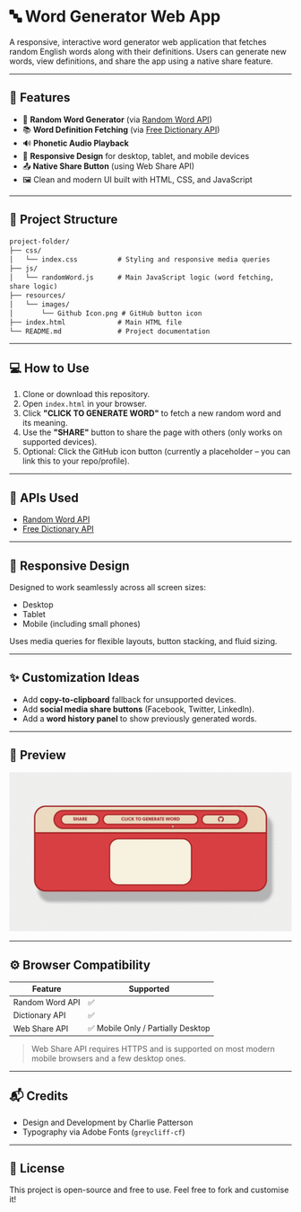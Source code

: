 # 🔤 Word Generator Web App

A responsive, interactive word generator web application that fetches random English words along with their definitions. Users can generate new words, view definitions, and share the app using a native share feature.

---

## 🚀 Features

- 🎲 **Random Word Generator** (via [Random Word API](https://random-word-api.herokuapp.com))
- 📚 **Word Definition Fetching** (via [Free Dictionary API](https://dictionaryapi.dev/))
- 🔊 **Phonetic Audio Playback**
- 📱 **Responsive Design** for desktop, tablet, and mobile devices
- 📤 **Native Share Button** (using Web Share API)
- 🖼️ Clean and modern UI built with HTML, CSS, and JavaScript

---

## 📂 Project Structure

```
project-folder/
├── css/
│   └── index.css          # Styling and responsive media queries
├── js/
│   └── randomWord.js      # Main JavaScript logic (word fetching, share logic)
├── resources/
│   └── images/
│       └── Github Icon.png # GitHub button icon
├── index.html             # Main HTML file
└── README.md              # Project documentation
```

---

## 💻 How to Use

1. Clone or download this repository.
2. Open `index.html` in your browser.
3. Click **"CLICK TO GENERATE WORD"** to fetch a new random word and its meaning.
4. Use the **"SHARE"** button to share the page with others (only works on supported devices).
5. Optional: Click the GitHub icon button (currently a placeholder – you can link this to your repo/profile).

---

## 🔗 APIs Used

- [Random Word API](https://random-word-api.herokuapp.com/)
- [Free Dictionary API](https://dictionaryapi.dev/)

---

## 📱 Responsive Design

Designed to work seamlessly across all screen sizes:
- Desktop
- Tablet
- Mobile (including small phones)

Uses media queries for flexible layouts, button stacking, and fluid sizing.

---

## ✨ Customization Ideas

- Add **copy-to-clipboard** fallback for unsupported devices.
- Add **social media share buttons** (Facebook, Twitter, LinkedIn).
- Add a **word history panel** to show previously generated words.

---

## 📸 Preview


![Word Generator Demo](resources/images/Word%20generator%20GIF.gif)

---

## ⚙️ Browser Compatibility

| Feature         | Supported                              |
|-----------------|----------------------------------------|
| Random Word API | ✅                                      |
| Dictionary API  | ✅                                      |
| Web Share API   | ✅ Mobile Only / Partially Desktop      |

> Web Share API requires HTTPS and is supported on most modern mobile browsers and a few desktop ones.

---

## 📬 Credits

- Design and Development by Charlie Patterson
- Typography via Adobe Fonts (`greycliff-cf`)

---

## 📄 License

This project is open-source and free to use. Feel free to fork and customise it!
